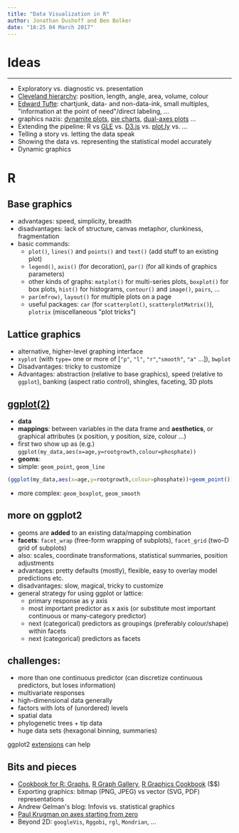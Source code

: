 ```yaml
---
title: "Data Visualization in R"
author: Jonathan Dushoff and Ben Bolker
date: "18:25 04 March 2017"
---
```


# Ideas

***

- Exploratory vs. diagnostic vs. presentation
- [Cleveland hierarchy](http://sfew.websitetoolbox.com/post/clevelands-graphical-features-hierarchy-4598555): position, length, angle, area, volume, colour
- [Edward Tufte](http://en.wikipedia.org/wiki/Edward_tufte): chartjunk, data- and non-data-ink, small multiples, "information at the point of need"/direct labeling, ...
- graphics nazis: [dynamite plots](http://emdbolker.wikidot.com/blog:dynamite), [pie charts](http://www.qualia.hr/pie-chart-controversy/), [dual-axes plots](http://www.perceptualedge.com/articles/visual_business_intelligence/dual-scaled_axes.pdf) ... 
-   Extending the pipeline: R vs [GLE](http://glx.sourceforge.net/) vs. [D3.js](https://d3js.org/) vs. [plot.ly](https://plot.ly/) vs. ...
-   Telling a story vs. letting the data speak
-   Showing the data vs. representing the statistical model accurately
-   Dynamic graphics

# R

## Base graphics

-   advantages: speed, simplicity, breadth
-   disadvantages: lack of structure, canvas metaphor, clunkiness, fragmentation
-   basic commands:
    -   `plot()`, `lines()` and `points()` and `text()` (add stuff to an existing plot)
    -   `legend()`, `axis()` (for decoration), `par()` (for all kinds of graphics parameters)
    -   other kinds of graphs: `matplot()` for multi-series plots, `boxplot()` for box plots, `hist()` for histograms, `contour()` and `image()`, `pairs`, ...
    -   `par(mfrow)`, `layout()` for multiple plots on a page
    -   useful packages: `car` (for `scatterplot()`, `scatterplotMatrix()`), `plotrix` (miscellaneous "plot tricks")

## Lattice graphics

- alternative, higher-level graphing interface
- `xyplot` (with `type=` one or more of \[`"p"`, `"l"`, `"r"`,`"smooth"`, `"a"` ...\]), `bwplot`
-   Disadvantages: tricky to customize
-   Advantages: abstraction (relative to base graphics), speed (relative to `ggplot`), banking (aspect ratio control), shingles, faceting, 3D plots

## [ggplot(2)](http://ggplot2.org)

-   **data**
-   **mappings**: between variables in the data frame and **aesthetics**, or graphical attributes
(x position, y position, size, colour ...)
-   first two show up as (e.g.) `ggplot(my_data,aes(x=age,y=rootgrowth,colour=phosphate))`
-   **geoms**:
   - simple: `geom_point`, `geom_line`


```r
(ggplot(my_data,aes(x=age,y=rootgrowth,colour=phosphate))+geom_point())
```

- more complex: `geom_boxplot`, `geom_smooth`

## more on ggplot2

- geoms are **added** to an existing data/mapping combination
- **facets**: `facet_wrap` (free-form wrapping of subplots), `facet_grid` (two-D grid of subplots)
- also: scales, coordinate transformations, statistical summaries, position adjustments
- advantages: pretty defaults (mostly), flexible, easy to overlay model predictions etc.
- disadvantages: slow, magical, tricky to customize
- general strategy for using ggplot or lattice:
    - primary response as y axis
    - most important predictor as x axis
(or substitute most important continuous or many-category predictor)
    - next (categorical) predictors as groupings (preferably colour/shape) within facets
    - next (categorical) predictors as facets

	
## challenges:

- more than one continuous predictor
(can discretize continuous predictors, but loses information)
- multivariate responses
- high-dimensional data generally
- factors with lots of (unordered) levels
- spatial data
- phylogenetic trees + tip data
- huge data sets (hexagonal binning, summaries)

ggplot2 [extensions](https://www.ggplot2-exts.org) can help

## Bits and pieces

- [Cookbook for R: Graphs](http://wiki.stdout.org/rcookbook/Graphs/), [R Graph Gallery](http://gallery.r-enthusiasts.com/), [R Graphics Cookbook](http://shop.oreilly.com/product/0636920023135.do) ($$)
- Exporting graphics: bitmap (PNG, JPEG) vs vector (SVG, PDF) representations
- Andrew Gelman's blog: Infovis vs. statistical graphics
-   [Paul Krugman on axes starting from zero](http://krugman.blogs.nytimes.com/2011/09/14/axes-of-evil/)
- Beyond 2D: `googleVis`, `Rggobi`, `rgl`, `Mondrian`, ...

